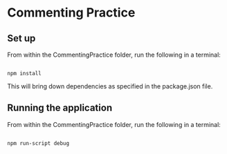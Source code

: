 # Commenting Practice

## Set up


From within the CommentingPractice folder, run the following in a terminal:
``` console

npm install 
```

This will bring down dependencies as specified in the package.json file.

## Running the application

From within the CommentingPractice folder, run the following in a terminal:
``` console

npm run-script debug
```